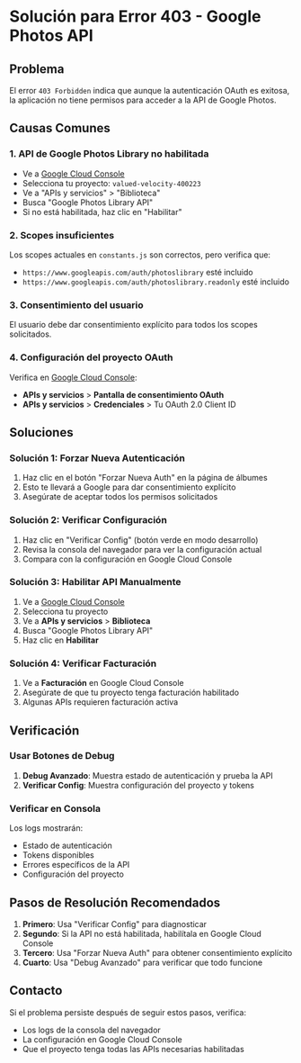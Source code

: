 # Solución para Error 403 - Google Photos API

## Problema
El error `403 Forbidden` indica que aunque la autenticación OAuth es exitosa, la aplicación no tiene permisos para acceder a la API de Google Photos.

## Causas Comunes

### 1. API de Google Photos Library no habilitada
- Ve a [Google Cloud Console](https://console.cloud.google.com/)
- Selecciona tu proyecto: `valued-velocity-400223`
- Ve a "APIs y servicios" > "Biblioteca"
- Busca "Google Photos Library API"
- Si no está habilitada, haz clic en "Habilitar"

### 2. Scopes insuficientes
Los scopes actuales en `constants.js` son correctos, pero verifica que:
- `https://www.googleapis.com/auth/photoslibrary` esté incluido
- `https://www.googleapis.com/auth/photoslibrary.readonly` esté incluido

### 3. Consentimiento del usuario
El usuario debe dar consentimiento explícito para todos los scopes solicitados.

### 4. Configuración del proyecto OAuth
Verifica en [Google Cloud Console](https://console.cloud.google.com/):
- **APIs y servicios** > **Pantalla de consentimiento OAuth**
- **APIs y servicios** > **Credenciales** > Tu OAuth 2.0 Client ID

## Soluciones

### Solución 1: Forzar Nueva Autenticación
1. Haz clic en el botón "Forzar Nueva Auth" en la página de álbumes
2. Esto te llevará a Google para dar consentimiento explícito
3. Asegúrate de aceptar todos los permisos solicitados

### Solución 2: Verificar Configuración
1. Haz clic en "Verificar Config" (botón verde en modo desarrollo)
2. Revisa la consola del navegador para ver la configuración actual
3. Compara con la configuración en Google Cloud Console

### Solución 3: Habilitar API Manualmente
1. Ve a [Google Cloud Console](https://console.cloud.google.com/)
2. Selecciona tu proyecto
3. Ve a **APIs y servicios** > **Biblioteca**
4. Busca "Google Photos Library API"
5. Haz clic en **Habilitar**

### Solución 4: Verificar Facturación
1. Ve a **Facturación** en Google Cloud Console
2. Asegúrate de que tu proyecto tenga facturación habilitado
3. Algunas APIs requieren facturación activa

## Verificación

### Usar Botones de Debug
1. **Debug Avanzado**: Muestra estado de autenticación y prueba la API
2. **Verificar Config**: Muestra configuración del proyecto y tokens

### Verificar en Consola
Los logs mostrarán:
- Estado de autenticación
- Tokens disponibles
- Errores específicos de la API
- Configuración del proyecto

## Pasos de Resolución Recomendados

1. **Primero**: Usa "Verificar Config" para diagnosticar
2. **Segundo**: Si la API no está habilitada, habilítala en Google Cloud Console
3. **Tercero**: Usa "Forzar Nueva Auth" para obtener consentimiento explícito
4. **Cuarto**: Usa "Debug Avanzado" para verificar que todo funcione

## Contacto
Si el problema persiste después de seguir estos pasos, verifica:
- Los logs de la consola del navegador
- La configuración en Google Cloud Console
- Que el proyecto tenga todas las APIs necesarias habilitadas

